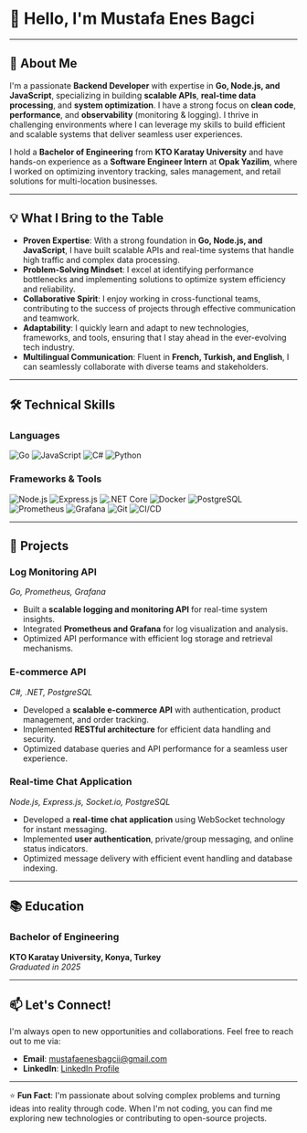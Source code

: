 # 👋 Hello, I'm Mustafa Enes Bagci

---

## 🚀 **About Me**

I'm a passionate **Backend Developer** with expertise in **Go, Node.js, and JavaScript**, specializing in building **scalable APIs**, **real-time data processing**, and **system optimization**. I have a strong focus on **clean code**, **performance**, and **observability** (monitoring & logging). I thrive in challenging environments where I can leverage my skills to build efficient and scalable systems that deliver seamless user experiences.

I hold a **Bachelor of Engineering** from **KTO Karatay University** and have hands-on experience as a **Software Engineer Intern** at **Opak Yazilim**, where I worked on optimizing inventory tracking, sales management, and retail solutions for multi-location businesses.

---

## 💡 **What I Bring to the Table**

- **Proven Expertise**: With a strong foundation in **Go, Node.js, and JavaScript**, I have built scalable APIs and real-time systems that handle high traffic and complex data processing.
- **Problem-Solving Mindset**: I excel at identifying performance bottlenecks and implementing solutions to optimize system efficiency and reliability.
- **Collaborative Spirit**: I enjoy working in cross-functional teams, contributing to the success of projects through effective communication and teamwork.
- **Adaptability**: I quickly learn and adapt to new technologies, frameworks, and tools, ensuring that I stay ahead in the ever-evolving tech industry.
- **Multilingual Communication**: Fluent in **French, Turkish, and English**, I can seamlessly collaborate with diverse teams and stakeholders.

---

## 🛠️ **Technical Skills**

### **Languages**
![Go](https://img.shields.io/badge/Go-00ADD8?style=flat&logo=go&logoColor=white)
![JavaScript](https://img.shields.io/badge/JavaScript-F7DF1E?style=flat&logo=javascript&logoColor=black)
![C#](https://img.shields.io/badge/C#%23-239120?style=flat&logo=c-sharp&logoColor=white)
![Python](https://img.shields.io/badge/Python-3776AB?style=flat&logo=python&logoColor=white)

### **Frameworks & Tools**
![Node.js](https://img.shields.io/badge/Node.js-339933?style=flat&logo=node.js&logoColor=white)
![Express.js](https://img.shields.io/badge/Express.js-000000?style=flat&logo=express&logoColor=white)
![.NET Core](https://img.shields.io/badge/.NETCore-512BD4?style=flat&logo=.net&logoColor=white)
![Docker](https://img.shields.io/badge/Docker-2496ED?style=flat&logo=docker&logoColor=white)
![PostgreSQL](https://img.shields.io/badge/PostgreSQL-4169E1?style=flat&logo=postgresql&logoColor=white)
![Prometheus](https://img.shields.io/badge/Prometheus-E6522C?style=flat&logo=prometheus&logoColor=white)
![Grafana](https://img.shields.io/badge/Grafana-F46800?style=flat&logo=grafana&logoColor=white)
![Git](https://img.shields.io/badge/Git-F05032?style=flat&logo=git&logoColor=white)
![CI/CD](https://img.shields.io/badge/CI/CD-FF6F61?style=flat&logo=github-actions&logoColor=white)

---

## 🚀 **Projects**

### **Log Monitoring API**  
*Go, Prometheus, Grafana*  
- Built a **scalable logging and monitoring API** for real-time system insights.
- Integrated **Prometheus and Grafana** for log visualization and analysis.
- Optimized API performance with efficient log storage and retrieval mechanisms.

### **E-commerce API**  
*C#, .NET, PostgreSQL*  
- Developed a **scalable e-commerce API** with authentication, product management, and order tracking.
- Implemented **RESTful architecture** for efficient data handling and security.
- Optimized database queries and API performance for a seamless user experience.

### **Real-time Chat Application**  
*Node.js, Express.js, Socket.io, PostgreSQL*  
- Developed a **real-time chat application** using WebSocket technology for instant messaging.
- Implemented **user authentication**, private/group messaging, and online status indicators.
- Optimized message delivery with efficient event handling and database indexing.

---

## 📚 **Education**

### **Bachelor of Engineering**  
**KTO Karatay University, Konya, Turkey**  
*Graduated in 2025*

---

## 📫 **Let's Connect!**

I'm always open to new opportunities and collaborations. Feel free to reach out to me via:

- **Email**: mustafaenesbagcii@gmail.com
- **LinkedIn**: [LinkedIn Profile](https://linkedin.com/in/mustafa-enes-bagci)

---

⭐️ **Fun Fact**: I'm passionate about solving complex problems and turning ideas into reality through code. When I'm not coding, you can find me exploring new technologies or contributing to open-source projects.
